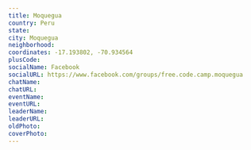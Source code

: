 ```yaml
---
title: Moquegua
country: Peru
state: 
city: Moquegua
neighborhood: 
coordinates: -17.193802, -70.934564
plusCode:
socialName: Facebook
socialURL: https://www.facebook.com/groups/free.code.camp.moquegua
chatName:
chatURL:
eventName:
eventURL:
leaderName:
leaderURL:
oldPhoto: 
coverPhoto:
---
```

